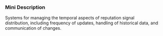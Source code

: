### Mini Description

Systems for managing the temporal aspects of reputation signal distribution, including frequency of updates, handling of historical data, and communication of changes.
